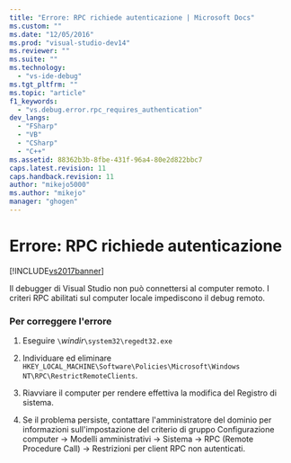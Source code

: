 ```yaml
---
title: "Errore: RPC richiede autenticazione | Microsoft Docs"
ms.custom: ""
ms.date: "12/05/2016"
ms.prod: "visual-studio-dev14"
ms.reviewer: ""
ms.suite: ""
ms.technology: 
  - "vs-ide-debug"
ms.tgt_pltfrm: ""
ms.topic: "article"
f1_keywords: 
  - "vs.debug.error.rpc_requires_authentication"
dev_langs: 
  - "FSharp"
  - "VB"
  - "CSharp"
  - "C++"
ms.assetid: 88362b3b-8fbe-431f-96a4-80e2d822bbc7
caps.latest.revision: 11
caps.handback.revision: 11
author: "mikejo5000"
ms.author: "mikejo"
manager: "ghogen"
---
```

# Errore: RPC richiede autenticazione
[!INCLUDE[vs2017banner](../code-quality/includes/vs2017banner.md)]

Il debugger di Visual Studio non può connettersi al computer remoto.  I criteri RPC abilitati sul computer locale impediscono il debug remoto.  
  
### Per correggere l'errore  
  
1.  Eseguire `\`*windir*`\system32\regedt32.exe`  
  
2.  Individuare ed eliminare `HKEY_LOCAL_MACHINE\Software\Policies\Microsoft\Windows NT\RPC\RestrictRemoteClients`.  
  
3.  Riavviare il computer per rendere effettiva la modifica del Registro di sistema.  
  
4.  Se il problema persiste, contattare l'amministratore del dominio per informazioni sull'impostazione del criterio di gruppo Configurazione computer \-\> Modelli amministrativi \-\> Sistema \-\> RPC \(Remote Procedure Call\) \-\> Restrizioni per client RPC non autenticati.